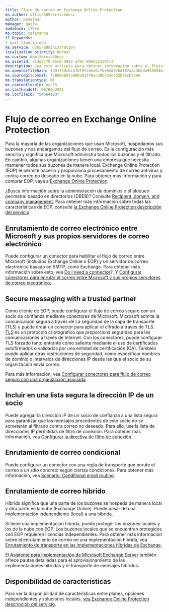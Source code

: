 ```yaml
---
title: Flujo de correo en Exchange Online Protection
ms.author: office365servicedesc
author: pamelaar
manager: gailw
audience: ITPro
ms.topic: reference
f1_keywords:
- mail-flow-in-eop
ms.service: o365-administration
localization_priority: Normal
ms.custom: Adm_ServiceDesc
ms.assetid: 214e5779-35c6-4912-af0c-8b0552239f13
description: Lea este artículo para obtener información sobre el flujo de correo en Microsoft Exchange Online Protection (EOP).
ms.openlocfilehash: 1391f5dcbc47bf9fa3ea6c7be84d97bd107a4c3bbde958694b182d2f32ee523e
ms.sourcegitcommit: fe808bb97ad09a91576aca8b733e3d2b75cb72e6
ms.translationtype: MT
ms.contentlocale: es-ES
ms.lasthandoff: 08/06/2021
ms.locfileid: "54664183"
---
```

# <a name="mail-flow-in-exchange-online-protection"></a>Flujo de correo en Exchange Online Protection

Para la mayoría de las organizaciones que usan Microsoft, hospedamos sus buzones y nos encargamos del flujo de correo. Es la configuración más sencilla y significa que Microsoft administra todos los buzones y el filtrado. En cambio, algunas organizaciones tienen una empresa que necesita mantener todos sus buzones de manera local. Exchange Online Protection (EOP) le permite hacerlo y proporciona procesamiento de correo antivirus y contra correo no deseado en la nube. Para obtener más información y para comprar EOP, vaya a [Exchange Online Protection](https://products.office.com/exchange/exchange-email-security-spam-protection).
  
¿Busca información sobre la administración de dominios o el bloqueo perimetral basado en directorios (DBEB)? Consulte [Recipient, domain, and company management](recipient-domain-and-company-management.md). Para obtener más información sobre todas las características de EOP, consulte [la Exchange Online Protection descripción del servicio](exchange-online-protection-service-description.md).
  
## <a name="routing-email-between-microsoft-and-your-own-email-servers"></a>Enrutamiento de correo electrónico entre Microsoft y sus propios servidores de correo electrónico

Puede configurar un conector para habilitar el flujo de correo entre Microsoft (incluidos Exchange Online o EOP) y un servidor de correo electrónico basado en SMTP, como Exchange. Para obtener más información sobre esto, vea [Do I need a connector](/exchange/mail-flow-best-practices/use-connectors-to-configure-mail-flow/do-i-need-to-create-a-connector)?. Y [Configurar conectores para enrutar el correo entre Microsoft y sus propios servidores de correo electrónico.](/exchange/mail-flow-best-practices/use-connectors-to-configure-mail-flow/set-up-connectors-to-route-mail)
  
## <a name="secure-messaging-with-a-trusted-partner"></a>Secure messaging with a trusted partner

Como cliente de EOP, puede configurar el flujo de correo seguro con un socio de confianza mediante conectores de Microsoft. Microsoft admite la comunicación segura a través de La seguridad de la capa de transporte (TLS) y puede crear un conector para aplicar el cifrado a través de TLS. [TLS](/microsoft-365/compliance/exchange-online-uses-tls-to-secure-email-connections) es un protocolo criptográfico que proporciona seguridad para las comunicaciones a través de Internet. Con los conectores, puede configurar TLS forzado tanto entrante como saliente mediante el uso de certificados autofirmados o validados por una entidad de certificación (CA). También puede aplicar otras restricciones de seguridad, como especificar nombres de dominio o intervalos de direcciones IP desde las que el socio de su organización envía correo. 
  
Para más información, vea [Configurar conectores para flujo de correo seguro con una organización asociada](/exchange/mail-flow-best-practices/use-connectors-to-configure-mail-flow/set-up-connectors-for-secure-mail-flow-with-a-partner).
  
## <a name="safe-listing-a-partners-ip-address"></a>Incluir en una lista segura la dirección IP de un socio

Puede agregar la dirección IP de un socio de confianza a una lista segura para garantizar que los mensajes procedentes de este socio no se someterán al filtrado contra correo no deseado. Para ello, use la lista de direcciones IP permitidas de filtro de conexión. Para obtener más información, vea [Configurar la directiva de filtro de conexión](/microsoft-365/security/office-365-security/configure-the-connection-filter-policy).
  
## <a name="conditional-mail-routing"></a>Enrutamiento de correo condicional

Puede configurar un conector con una regla de transporte que enrute el correo a un sitio concreto según ciertas condiciones. Para obtener más información, vea [Scenario: Conditional email routing](/exchange/mail-flow-best-practices/use-connectors-to-configure-mail-flow/conditional-mail-routing).
  
## <a name="hybrid-mail-routing"></a>Enrutamiento de correo híbrido

Híbrido significa que una parte de los buzones se hospeda de manera local y otra parte en la nube (Exchange Online). Puede pasar de una implementación independiente (local) a una híbrida.
  
Si tiene una implementación híbrida, puede proteger los buzones locales y los de la nube con EOP. Los buzones locales que se encuentran protegidos con EOP requieren licencias independientes. Para obtener más información sobre el enrutamiento de correo en una implementación híbrida, vea [Enrutamiento de transporte en las implementaciones híbridas de Exchange](/exchange/transport-routing).
  
El [Asistente para implementación de Microsoft Exchange Server](/exchange/exchange-deployment-assistant) también ofrece pautas detalladas para el aprovisionamiento de las implementaciones híbridas y el transporte de mensajes híbridos. 
  
## <a name="feature-availability"></a>Disponibilidad de características

Para ver la disponibilidad de características entre planes, opciones independientes y soluciones locales, [vea Exchange Online Protection descripción del servicio](exchange-online-protection-service-description.md).